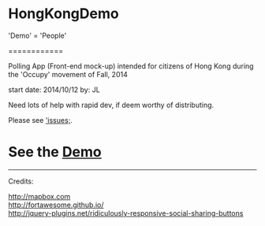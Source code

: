 HongKongDemo
============

'Demo' = 'People'

============

Polling App (Front-end mock-up) intended for citizens of Hong Kong during the 'Occupy' movement of Fall, 2014

start date: 2014/10/12
by: JL

Need lots of help with rapid dev, if deem worthy of distributing.

Please see <a href="https://github.com/czliao/HongKongDemo/issues">'issues;</a>.

<h1>See the <a href="http://liao.cz/lab/hongkongdemo">Demo</a></h1>

------------

Credits:

http://mapbox.com<br/>
http://fortawesome.github.io/<br/>
http://jquery-plugins.net/ridiculously-responsive-social-sharing-buttons
